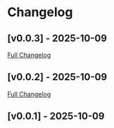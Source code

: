# Changelog


## [v0.0.3] - 2025-10-09

[Full Changelog](https://github.com/needo37/filabridge/compare/v0.0.2...v0.0.3)




## [v0.0.2] - 2025-10-09

[Full Changelog](https://github.com/needo37/filabridge/compare/v0.0.1...v0.0.2)




## [v0.0.1] - 2025-10-09



